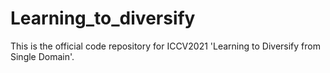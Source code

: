 # Learning_to_diversify
This is the official code repository for ICCV2021 'Learning to Diversify from Single Domain'.
